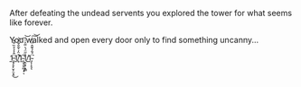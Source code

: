 After defeating the undead servents you explored the tower for what seems like forever.

You walked and open every door only to find something uncanny...

[1̵̡̡̥̙̮͕̤̝̭̈̂͐̉̊̏͒͒͜1̸̥̊̈̓͛̃̐̐̔͘͝1̴̢̬̯̭̪̩̟̋ͅ1̸̣̯͙̹͓̳̉̋̈́͛̈̋͐͑̊͝1̴̡͎̝͉̖̈́̐̉͊̂̈́̏͗͘͠͝](https://youtu.be/2qBlE2-WL60)